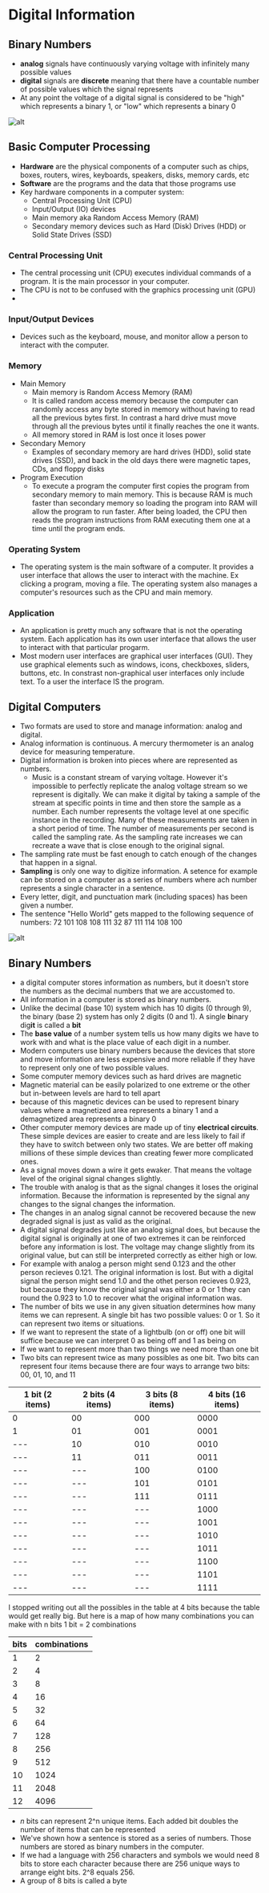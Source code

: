 # Digital Information

## Binary Numbers
- **analog** signals have continuously varying voltage with infinitely many possible values
- **digital** signals are **discrete** meaning that there have a countable number of possible values which the signal represents
- At any point the voltage of a digital signal is considered to be "high" which represents a binary 1, or "low" which represents a binary 0

![alt](https://i.ytimg.com/vi/I1AhW6_HQpI/maxresdefault.jpg)

## Basic Computer Processing
- **Hardware** are the physical components of a computer such as chips, boxes, routers, wires, keyboards, speakers, disks, memory cards, etc
- **Software** are the programs and the data that those programs use
- Key hardware components in a computer system:
    - Central Processing Unit (CPU)
    - Input/Output (IO) devices
    - Main memory aka Random Access Memory (RAM)
    - Secondary memory devices such as Hard (Disk) Drives (HDD) or Solid State Drives (SSD)

### Central Processing Unit
- The central processing unit (CPU) executes individual commands of a program. It is the main processor in your computer.
- The CPU is not to be confused with the graphics processing unit (GPU)
- 
### Input/Output Devices
- Devices such as the keyboard, mouse, and monitor allow a person to interact with the computer.

### Memory
- Main Memory
    - Main memory is Random Access Memory (RAM)
    - It is called random access memory because the computer can randomly access any byte stored in memory without having to read all the previous bytes first. In contrast a hard drive must move through all the previous bytes until it finally reaches the one it wants.
    - All memory stored in RAM is lost once it loses power
- Secondary Memory
    - Examples of secondary memory are hard drives (HDD), solid state drives (SSD), and back in the old days there were magnetic tapes, CDs, and floppy disks
- Program Execution
    - To execute a program the computer first copies the program from secondary memory to main memory. This is because RAM is much faster than secondary memory so loading the program into RAM will allow the program to run faster. After being loaded, the CPU then reads the program instructions from RAM executing them one at a time until the program ends.

### Operating System
- The operating system is the main software of a computer. It provides a user interface that allows the user to interact with the machine. Ex clicking a program, moving a file. The operating system also manages a computer's resources such as the CPU and main memory.

### Application
- An application is pretty much any software that is not the operating system. Each application has its own user interface that allows the user to interact with that particular progarm.
- Most modern user interfaces are graphical user interfaces (GUI). They use graphical elements such as windows, icons, checkboxes, sliders, buttons, etc. In constrast non-graphical user interfaces only include text. To a user the interface IS the program.

## Digital Computers
- Two formats are used to store and manage information: analog and digital.
- Analog information is continuous. A mercury thermometer is an analog device for measuring temperature.
- Digital information is broken into pieces where are represented as numbers.
    - Music is a constant stream of varying voltage. However it's impossible to perfectly replicate the analog voltage stream so we represent is digitally. We can make it digital by taking a sample of the stream at specific points in time and then store the sample as a number. Each number represents the voltage level at one specific instance in the recording. Many of these measurements are taken in a short period of time. The number of measurements per second is called the sampling rate. As the sampling rate increases we can recreate a wave that is close enough to the original signal.
- The sampling rate must be fast enough to catch enough of the changes that happen in a signal.
- **Sampling** is only one way to digitize information. A setence for example can be stored on a computer as a series of numbers where ach number represents a single character in a sentence.
- Every letter, digit, and punctuation mark (including spaces) has been given a number.
- The sentence "Hello World" gets mapped to the following sequence of numbers: 72 101 108 108 111 32 87 111 114 108 100

![alt](https://cdn.shopify.com/s/files/1/2476/2680/files/Picture1.png?v=1569419479)

## Binary Numbers
- a digital computer stores information as numbers, but it doesn't store the numbers as the decimal numbers that we are accustomed to.
- All information in a computer is stored as binary numbers.
- Unlike the decimal (base 10) system which has 10 digits (0 through 9), the binary (base 2) system has only 2 digits (0 and 1). A single **b**inary dig**it** is called a **bit**
- The **base value** of a number system tells us how many digits we have to work with and what is the place value of each digit in a number.
- Modern computers use binary numbers because the devices that store and move information are less expensive and more reliable if they have to represent only one of two possible values.
- Some computer memory devices such as hard drives are magnetic
- Magnetic material can be easily polarized to one extreme or the other but in-between levels are hard to tell apart
- because of this magnetic devices can be used to represent binary values where a magnetized area represents a binary 1 and a demagnetized area represents a binary 0
- Other computer memory devices are made up of tiny **electrical circuits**. These simple devices are easier to create and are less likely to fail if they have to switch between only two states. We are better off making millions of these simple devices than creating fewer more complicated ones.
- As a signal moves down a wire it gets ewaker. That means the voltage level of the original signal changes slightly.
- The trouble with analog is that as the signal changes it loses the original information. Because the information is represented by the signal any changes to the signal changes the information.
- The changes in an analog signal cannot be recovered because the new degraded signal is just as valid as the original.
- A digital signal degrades just like an analog signal does, but because the digital signal is originally at one of two extremes it can be reinforced before any information is lost. The voltage may change slightly from its original value, but can still be interpreted correctly as either high or low.
- For example with analog a person might send 0.123 and the other person recieves 0.121. The original information is lost. But with a digital signal the person might send 1.0 and the othet person recieves 0.923, but because they know the original signal was either a 0 or 1 they can round the 0.923 to 1.0 to recover what the original information was.
- The number of bits we use in any given situation determines how many items we can represent. A single bit has two possible values: 0 or 1. So it can represent two items or situations.
- If we want to represent the state of a lightbulb (on or off) one bit will suffice because we can interpret 0 as being off and 1 as being on
- If we want to represent more than two things we need more than one bit
- Two bits can represent twice as many possibles as one bit. Two bits can represent four items because there are four ways to arrange two bits: 00, 01, 10, and 11

1 bit (2 items) | 2 bits (4 items) | 3 bits (8 items) | 4 bits (16 items)
--- | --- | --- | --- |
0   | 00  | 000 | 0000 |
1   | 01  | 001 | 0001 |
--- | 10  | 010 | 0010 |
--- | 11  | 011 | 0011 |
--- | --- | 100 | 0100 |
--- | --- | 101 | 0101 |
--- | --- | 111 | 0111 |
--- | --- | --- | 1000 |
--- | --- | --- | 1001 |
--- | --- | --- | 1010 |
--- | --- | --- | 1011 |
--- | --- | --- | 1100 |
--- | --- | --- | 1101 |
--- | --- | --- | 1111 |

I stopped writing out all the possibles in the table at 4 bits because the table would get really big. But here is a map of how many combinations you can make with n bits
1 bit = 2 combinations

bits | combinations
--- | ---
1 | 2
2 | 4
3 | 8
4 | 16
5 | 32
6 | 64
7 | 128
8 | 256
9 | 512
10 | 1024
11 | 2048
12 | 4096

- *n* bits can represent 2^n unique items. Each added bit doubles the number of items that can be represented
- We've shown how a sentence is stored as a series of numbers. Those numbers are stored as binary numbers in the computer.
- If we had a language with 256 characters and symbols we would need 8 bits to store each character because there are 256 unique ways to arrange eight bits. 2^8 equals 256. 
- A group of 8 bits is called a byte
